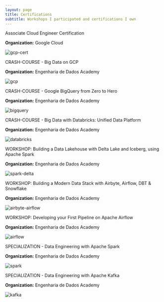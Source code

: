 ```yaml
---
layout: page
title: Certifications
subtitle: Workshops I participated and certifications I own
---
```


Associate Cloud Engineer Certification

**Organization:** Google Cloud

![gcp-cert](img/gcp-cert.png)

CRASH-COURSE - Big Data on GCP

**Organization:** Engenharia de Dados Academy

![gcp](img/big-data-gcp.png)

CRASH-COURSE - Google BigQuery from Zero to Hero

**Organization:** Engenharia de Dados Academy

![bigquery](img/bigquery.png)

CRASH-COURSE - Big Data with Databricks: Unified Data Platform

**Organization:** Engenharia de Dados Academy

![databricks](img/crash-course-databricks.png)

WORKSHOP: Building a Data Lakehouse with Delta Lake and Iceberg, using Apache Spark

**Organization:** Engenharia de Dados Academy

![spark-delta](img/workshop-spark-delta.png)

WORKSHOP: Building a Modern Data Stack with Airbyte, Airflow, DBT & Snowflake

**Organization:** Engenharia de Dados Academy

![airbyte-airflow](img/workshop-airbyte-dbt.png)

WORKSHOP: Developing your First Pipeline on Apache Airflow

**Organization:** Engenharia de Dados Academy

![airflow](img/workshop-airflow.png)

SPECIALIZATION - Data Engineering with Apache Spark

**Organization:** Engenharia de Dados Academy

![spark](img/apache-spark.png)

SPECIALIZATION - Data Engineering with Apache Kafka

**Organization:** Engenharia de Dados Academy

![kafka](img/kafka.png)